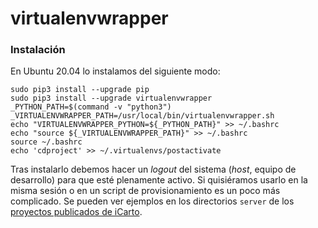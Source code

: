 # virtualenvwrapper

### Instalación

En Ubuntu 20.04 lo instalamos del siguiente modo:

```shell
sudo pip3 install --upgrade pip
sudo pip3 install --upgrade virtualenvwrapper
_PYTHON_PATH=$(command -v "python3")
_VIRTUALENVWRAPPER_PATH=/usr/local/bin/virtualenvwrapper.sh
echo "VIRTUALENVWRAPPER_PYTHON=${_PYTHON_PATH}" >> ~/.bashrc
echo "source ${_VIRTUALENVWRAPPER_PATH}" >> ~/.bashrc
source ~/.bashrc
echo 'cdproject' >> ~/.virtualenvs/postactivate
```

Tras instalarlo debemos hacer un _logout_ del sistema (_host_, equipo de desarrollo) para que esté plenamente activo. Si quisiéramos usarlo en la misma sesión o en un script de provisionamiento es un poco más complicado. Se pueden ver ejemplos en los directorios `server` de los [proyectos publicados de iCarto](https://gitlab.com/icarto).
